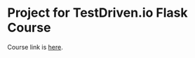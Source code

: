 # Project for TestDriven.io Flask Course

Course link is [here](https://testdriven.io/courses/learn-flask/).

